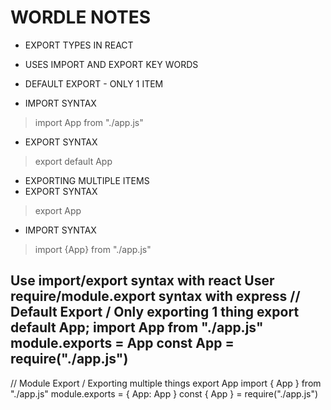 # WORDLE NOTES 

* EXPORT TYPES IN REACT
* USES IMPORT AND EXPORT KEY WORDS

* DEFAULT EXPORT - ONLY 1 ITEM
* IMPORT SYNTAX 
> import App from "./app.js"
* EXPORT SYNTAX 
> export default App

* EXPORTING MULTIPLE ITEMS 
* EXPORT SYNTAX 
> export App
* IMPORT SYNTAX 
> import {App} from "./app.js"


Use import/export syntax with react
User require/module.export syntax with express
// Default Export / Only exporting 1 thing
export default App;
import App from "./app.js"
module.exports = App
const App = require("./app.js")
---
// Module Export / Exporting multiple things
export App
import { App } from "./app.js"
module.exports = {
  App: App
}
const { App } = require("./app.js") 
